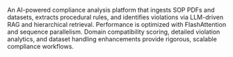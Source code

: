 An AI-powered compliance analysis platform that ingests SOP PDFs and datasets, extracts procedural rules, and identifies violations via LLM-driven RAG and hierarchical retrieval. Performance is optimized with FlashAttention and sequence parallelism. Domain compatibility scoring, detailed violation analytics, and dataset handling enhancements provide rigorous, scalable compliance workflows.
